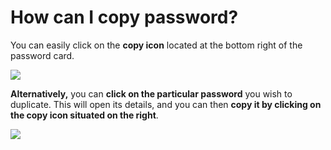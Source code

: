 # How can I copy password?

<p class="no-margin">You can easily click on the <b>copy icon</b> located at the bottom right of the password card. </p>
<p class="no-margin"></p>
<div class="intercom-container"><img src="/assets/img/teams-pro/image_66.png"></div><p class="no-margin"><b>Alternatively,</b> you can <b>click on the particular password</b> you wish to duplicate. This will open its details, and you can then <b>copy it by clicking on the copy icon situated on the right</b>.</p>
<p class="no-margin"></p>
<div class="intercom-container"><img src="/assets/img/teams-pro/image_67.png"></div><p class="no-margin"></p>
<p class="no-margin"></p>

<Hubspot />
<Clarity />
<GoogleAnalytics />

